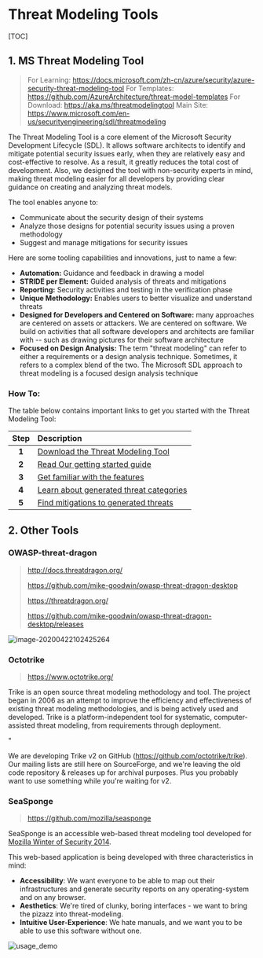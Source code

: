 # Threat Modeling Tools

[TOC]

## 1. MS Threat Modeling Tool

> For Learning:  https://docs.microsoft.com/zh-cn/azure/security/azure-security-threat-modeling-tool 
> For Templates: https://github.com/AzureArchitecture/threat-model-templates 
> For Download: https://aka.ms/threatmodelingtool 
> Main Site: https://www.microsoft.com/en-us/securityengineering/sdl/threatmodeling

The Threat Modeling Tool is a core element of the Microsoft Security Development Lifecycle (SDL). It allows software architects to identify and mitigate potential security issues early, when they are relatively easy and cost-effective to resolve. As a result, it greatly reduces the total cost of development. Also, we designed the tool with non-security experts in mind, making threat modeling easier for all developers by providing clear guidance on creating and analyzing threat models.

The tool enables anyone to:

- Communicate about the security design of their systems
- Analyze those designs for potential security issues using a proven methodology
- Suggest and manage mitigations for security issues

Here are some tooling capabilities and innovations, just to name a few:

- **Automation:** Guidance and feedback in drawing a model
- **STRIDE per Element:** Guided analysis of threats and mitigations
- **Reporting:** Security activities and testing in the verification phase
- **Unique Methodology:** Enables users to better visualize and understand threats
- **Designed for Developers and Centered on Software:** many approaches are centered on assets or attackers. We are centered on software. We build on activities that all software developers and architects are familiar with -- such as drawing pictures for their software architecture
- **Focused on Design Analysis:** The term "threat modeling" can refer to either a requirements or a design analysis technique. Sometimes, it refers to a complex blend of the two. The Microsoft SDL approach to threat modeling is a focused design analysis technique

###  How To:

The table below contains important links to get you started with the Threat Modeling Tool:

| Step  | Description                                                  |
| :---: | :----------------------------------------------------------- |
| **1** | [Download the Threat Modeling Tool](https://aka.ms/threatmodelingtool) |
| **2** | [Read Our getting started guide](https://docs.microsoft.com/en-us/azure/security/develop/threat-modeling-tool-getting-started) |
| **3** | [Get familiar with the features](https://docs.microsoft.com/en-us/azure/security/develop/threat-modeling-tool-feature-overview) |
| **4** | [Learn about generated threat categories](https://docs.microsoft.com/en-us/azure/security/develop/threat-modeling-tool-threats) |
| **5** | [Find mitigations to generated threats](https://docs.microsoft.com/en-us/azure/security/develop/threat-modeling-tool-mitigations) |

## 2. Other Tools

###  OWASP-threat-dragon

> http://docs.threatdragon.org/ 
>
> https://github.com/mike-goodwin/owasp-threat-dragon-desktop
>
> https://threatdragon.org/
>
> https://github.com/mike-goodwin/owasp-threat-dragon-desktop/releases

![image-20200422102425264](C:\Users\FenghuiXu\AppData\Roaming\Typora\typora-user-images\image-20200422102425264.png)

###  Octotrike

> https://www.octotrike.org/

Trike is an open source threat modeling methodology and tool. The project began in 2006 as an attempt to improve the efficiency and effectiveness of existing threat modeling methodologies, and is being actively used and developed. Trike is a platform-independent tool for systematic, computer-assisted threat modeling, from requirements through deployment.

"

We are developing Trike v2 on GitHub (https://github.com/octotrike/trike). Our mailing lists are still here on SourceForge, and we're leaving the old code repository & releases up for archival purposes. Plus you probably want to use something while you're waiting for v2.

###  SeaSponge

> https://github.com/mozilla/seasponge
>
> 

SeaSponge is an accessible web-based threat modeling tool developed for [Mozilla Winter of Security 2014](https://wiki.mozilla.org/Security/Automation/WinterOfSecurity2014).

This web-based application is being developed with three characteristics in mind:

- **Accessibility**: We want everyone to be able to map out their infrastructures and generate security reports on any operating-system and on any browser.
- **Aesthetics**: We're tired of clunky, boring interfaces - we want to bring the pizazz into threat-modeling.
- **Intuitive User-Experience**: We hate manuals, and we want you to be able to use this software without one.

![usage_demo](https://cloud.githubusercontent.com/assets/5893112/6827282/55cf9060-d2e5-11e4-802f-7663719ee873.gif)

